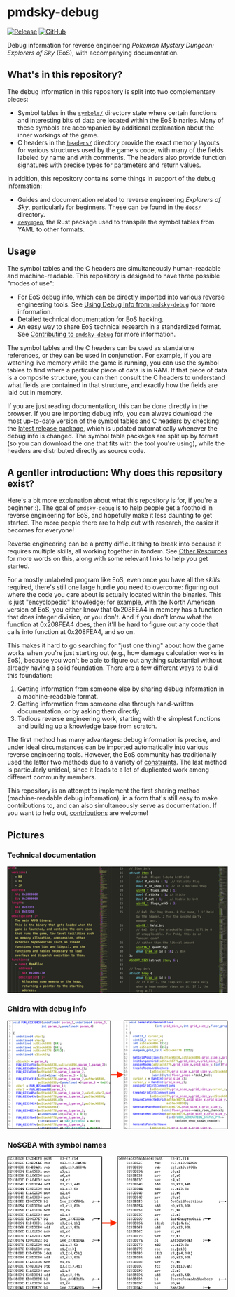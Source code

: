 # pmdsky-debug
[![Release](https://github.com/UsernameFodder/pmdsky-debug/actions/workflows/release.yml/badge.svg)](https://github.com/UsernameFodder/pmdsky-debug/releases/latest)
[![GitHub](https://img.shields.io/github/license/usernamefodder/pmdsky-debug)](LICENSE.txt)

Debug information for reverse engineering _Pokémon Mystery Dungeon: Explorers of Sky_ (EoS), with accompanying documentation.

## What's in this repository?
The debug information in this repository is split into two complementary pieces:

- Symbol tables in the [`symbols/`](symbols) directory state where certain functions and interesting bits of data are located within the EoS binaries. Many of these symbols are accompanied by additional explanation about the inner workings of the game.
- C headers in the [`headers/`](headers) directory provide the exact memory layouts for various structures used by the game's code, with many of the fields labeled by name and with comments. The headers also provide function signatures with precise types for parameters and return values.

In addition, this repository contains some things in support of the debug information:

- Guides and documentation related to reverse engineering _Explorers of Sky_, particularly for beginners. These can be found in the [`docs/`](docs) directory.
- [`resymgen`](docs/resymgen.md), the Rust package used to transpile the symbol tables from YAML to other formats.

## Usage
The symbol tables and the C headers are simultaneously human-readable and machine-readable. This repository is designed to have three possible "modes of use":

- For EoS debug info, which can be directly imported into various reverse engineering tools. See [Using Debug Info from `pmdsky-debug`](docs/using-debug-info.md) for more information.
- Detailed technical documentation for EoS hacking.
- An easy way to share EoS technical research in a standardized format. See [Contributing to `pmdsky-debug`](docs/contributing.md) for more information.

The symbol tables and the C headers can be used as standalone references, or they can be used in conjunction. For example, if you are watching live memory while the game is running, you can use the symbol tables to find where a particular piece of data is in RAM. If that piece of data is a composite structure, you can then consult the C headers to understand what fields are contained in that structure, and exactly how the fields are laid out in memory.

If you are just reading documentation, this can be done directly in the browser. If you are importing debug info, you can always download the most up-to-date version of the symbol tables and C headers by checking the [latest release package](https://github.com/UsernameFodder/pmdsky-debug/releases/latest), which is updated automatically whenever the debug info is changed. The symbol table packages are split up by format (so you can download the one that fits with the tool you're using), while the headers are distributed directly as source code.

## A gentler introduction: Why does this repository exist?
Here's a bit more explanation about what this repository is for, if you're a beginner :). The goal of `pmdsky-debug` is to help people get a foothold in reverse engineering for EoS, and hopefully make it less daunting to get started. The more people there are to help out with research, the easier it becomes for everyone!

Reverse engineering can be a pretty difficult thing to break into because it requires multiple skills, all working together in tandem. See [Other Resources](docs/resources.md) for more words on this, along with some relevant links to help you get started.

For a mostly unlabeled program like EoS, even once you have all the _skills_ required, there's still one large hurdle you need to overcome: figuring out where the code you care about is actually located within the binaries. This is just "encyclopedic" knowledge; for example, with the North American version of EoS, you either know that 0x208FEA4 in memory has a function that does integer division, or you don't. And if you don't know what the function at 0x208FEA4 does, then it'll be hard to figure out any code that calls into function at 0x208FEA4, and so on.

This makes it hard to go searching for "just one thing" about how the game works when you're just starting out (e.g., how damage calculation works in EoS), because you won't be able to figure out anything substantial without already having a solid foundation. There are a few different ways to build this foundation:

1. Getting information from someone else by sharing debug information in a machine-readable format.
2. Getting information from someone else through hand-written documentation, or by asking them directly.
3. Tedious reverse engineering work, starting with the simplest functions and building up a knowledge base from scratch.

The first method has many advantages: debug information is precise, and under ideal circumstances can be imported automatically into various reverse engineering tools. However, the EoS community has traditionally used the latter two methods due to a variety of [constraints](docs/resymgen.md#motivation). The last method is particularly unideal, since it leads to a lot of duplicated work among different community members.

This repository is an attempt to implement the first sharing method (machine-readable debug information), in a form that's still easy to make contributions to, and can also simultaneously serve as documentation. If you want to help out, [contributions](docs/contributing.md) are welcome!

## Pictures
### Technical documentation
![Technical documentation](docs/images/top-readme-tech-docs.png)

### Ghidra with debug info
![Ghidra with debug info](docs/images/top-readme-ghidra.png)

### No$GBA with symbol names
![No$GBA with symbol names](docs/images/top-readme-nocash.png)

